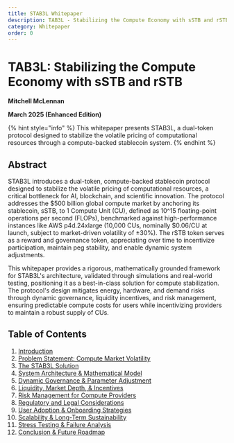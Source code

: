 ```yaml
---
title: STAB3L Whitepaper
description: TAB3L - Stabilizing the Compute Economy with sSTB and rSTB
category: Whitepaper
order: 0
---
```


# TAB3L: Stabilizing the Compute Economy with sSTB and rSTB

**Mitchell McLennan**

**March 2025 (Enhanced Edition)**

{% hint style="info" %}
This whitepaper presents STAB3L, a dual-token protocol designed to stabilize the volatile pricing of computational resources through a compute-backed stablecoin system.
{% endhint %}

## Abstract

STAB3L introduces a dual-token, compute-backed stablecoin protocol designed to stabilize the volatile pricing of computational resources, a critical bottleneck for AI, blockchain, and scientific innovation. The protocol addresses the \$500 billion global compute market by anchoring its stablecoin, sSTB, to 1 Compute Unit (CU), defined as 10^15 floating-point operations per second (FLOPs), benchmarked against high-performance instances like AWS p4d.24xlarge (10,000 CUs, nominally \$0.06/CU at launch, subject to market-driven volatility of ±30%). The rSTB token serves as a reward and governance token, appreciating over time to incentivize participation, maintain peg stability, and enable dynamic system adjustments.

This whitepaper provides a rigorous, mathematically grounded framework for STAB3L's architecture, validated through simulations and real-world testing, positioning it as a best-in-class solution for compute stabilization. The protocol's design mitigates energy, hardware, and demand risks through dynamic governance, liquidity incentives, and risk management, ensuring predictable compute costs for users while incentivizing providers to maintain a robust supply of CUs.

## Table of Contents

1. [Introduction](/docs/whitepaper/introduction)
2. [Problem Statement: Compute Market Volatility](/docs/whitepaper/problem-statement)
3. [The STAB3L Solution](/docs/whitepaper/stab3l-solution)
4. [System Architecture & Mathematical Model](/docs/whitepaper/system-architecture)
5. [Dynamic Governance & Parameter Adjustment](/docs/whitepaper/dynamic-governance)
6. [Liquidity, Market Depth, & Incentives](/docs/whitepaper/liquidity-market-depth)
7. [Risk Management for Compute Providers](/docs/whitepaper/risk-management)
8. [Regulatory and Legal Considerations](/docs/whitepaper/regulatory-legal)
9. [User Adoption & Onboarding Strategies](/docs/whitepaper/user-adoption)
10. [Scalability & Long-Term Sustainability](/docs/whitepaper/scalability)
11. [Stress Testing & Failure Analysis](/docs/whitepaper/stress-testing)
12. [Conclusion & Future Roadmap](/docs/whitepaper/conclusion) 